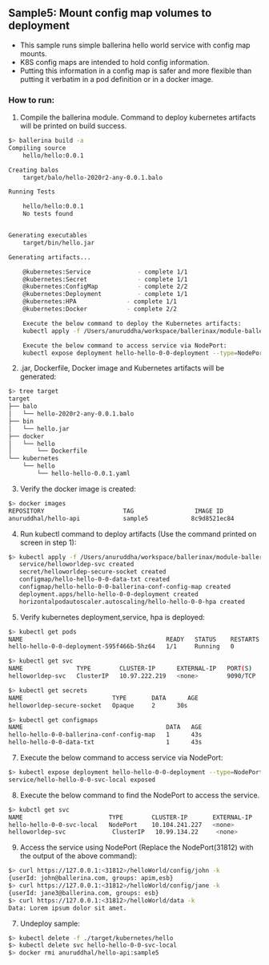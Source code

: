 ## Sample5: Mount config map volumes to deployment 

- This sample runs simple ballerina hello world service with config map mounts.
- K8S config maps are intended to hold config information.
- Putting this information in a config map is safer and more flexible than putting it verbatim in a pod definition or in a docker image.

### How to run:

1. Compile the ballerina module. Command to deploy kubernetes artifacts will be printed on build success.
```bash
$> ballerina build -a 
Compiling source
	hello/hello:0.0.1

Creating balos
	target/balo/hello-2020r2-any-0.0.1.balo

Running Tests

	hello/hello:0.0.1
	No tests found


Generating executables
	target/bin/hello.jar

Generating artifacts...

	@kubernetes:Service 		    - complete 1/1
	@kubernetes:Secret 			    - complete 1/1
	@kubernetes:ConfigMap 			- complete 2/2
	@kubernetes:Deployment 			- complete 1/1
	@kubernetes:HPA 			 - complete 1/1
	@kubernetes:Docker 			 - complete 2/2

	Execute the below command to deploy the Kubernetes artifacts:
	kubectl apply -f /Users/anuruddha/workspace/ballerinax/module-ballerina-c2c/samples/sample5/target/kubernetes/hello

	Execute the below command to access service via NodePort:
	kubectl expose deployment hello-hello-0-0-deployment --type=NodePort --name=hello-hello-0-0-svc-local
```

2. .jar, Dockerfile, Docker image and Kubernetes artifacts will be generated: 
```bash
$> tree target
target
├── balo
│   └── hello-2020r2-any-0.0.1.balo
├── bin
│   └── hello.jar
├── docker
│   └── hello
│       └── Dockerfile
└── kubernetes
    └── hello
        └── hello-hello-0.0.1.yaml

```

3. Verify the docker image is created:
```bash
$> docker images
REPOSITORY                      TAG                 IMAGE ID            CREATED             SIZE
anuruddhal/hello-api            sample5            8c9d8521ec84        52 seconds ago      215MB
```

4. Run kubectl command to deploy artifacts (Use the command printed on screen in step 1):
```bash
$> kubectl apply -f /Users/anuruddha/workspace/ballerinax/module-ballerina-c2c/samples/sample5/target/kubernetes/hello   
   service/helloworldep-svc created
   secret/helloworldep-secure-socket created
   configmap/hello-hello-0-0-data-txt created
   configmap/hello-hello-0-0-ballerina-conf-config-map created
   deployment.apps/hello-hello-0-0-deployment created
   horizontalpodautoscaler.autoscaling/hello-hello-0-0-hpa created
```

5. Verify kubernetes deployment,service, hpa is deployed:
```bash
$> kubectl get pods
NAME                                        READY   STATUS    RESTARTS   AGE
hello-hello-0-0-deployment-595f466b-5hz64   1/1     Running   0          2s

$> kubectl get svc
NAME               TYPE        CLUSTER-IP      EXTERNAL-IP   PORT(S)    AGE
helloworldep-svc   ClusterIP   10.97.222.219   <none>        9090/TCP   17s

$> kubectl get secrets
NAME                         TYPE       DATA      AGE
helloworldep-secure-socket   Opaque     2      30s

$> kubectl get configmaps
NAME                                        DATA   AGE
hello-hello-0-0-ballerina-conf-config-map   1      43s
hello-hello-0-0-data-txt                    1      43s
```

7. Execute the below command to access service via NodePort:
```bash
$> kubectl expose deployment hello-hello-0-0-deployment --type=NodePort --name=hello-hello-0-0-svc-local
service/hello-hello-0-0-svc-local exposed
```

8. Execute the below command to find the NodePort to access the service.
```bash
$> kubctl get svc
NAME                        TYPE        CLUSTER-IP       EXTERNAL-IP   PORT(S)          AGE
hello-hello-0-0-svc-local   NodePort    10.104.241.227   <none>        9090:31812/TCP   16s
helloworldep-svc             ClusterIP   10.99.134.22     <none>        9090/TCP         5m56s
```

9. Access the service using NodePort (Replace the NodePort(31812) with the output of the above command):
```bash
$> curl https://127.0.0.1:<31812>/helloWorld/config/john -k
{userId: john@ballerina.com, groups: apim,esb}
$> curl https://127.0.0.1:<31812>/helloWorld/config/jane -k
{userId: jane3@ballerina.com, groups: esb}
$> curl https://127.0.0.1:<31812>/helloWorld/data -k
Data: Lorem ipsum dolor sit amet.
```

7. Undeploy sample:
```bash
$> kubectl delete -f ./target/kubernetes/hello
$> kubectl delete svc hello-hello-0-0-svc-local
$> docker rmi anuruddhal/hello-api:sample5
```
